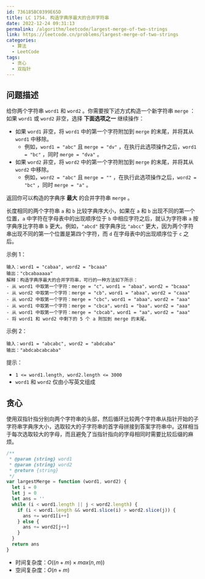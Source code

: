 ```yaml
---
id: 736185BC0399E65D
title: LC 1754. 构造字典序最大的合并字符串
date: 2022-12-24 09:31:13
permalink: /algorithm/leetcode/largest-merge-of-two-strings
link: https://leetcode.cn/problems/largest-merge-of-two-strings
categories:
  - 算法
  - LeetCode
tags:
  - 贪心
  - 双指针
---
```


<Level :type='2'/>

## 问题描述

给你两个字符串 `word1` 和 `word2` 。你需要按下述方式构造一个新字符串 `merge` ：如果 `word1` 或 `word2` 非空，选择 **下面选项之一** 继续操作：

- 如果 `word1` 非空，将 `word1` 中的第一个字符附加到 `merge` 的末尾，并将其从 `word1` 中移除。
  - 例如，`word1 = "abc"` 且 `merge = "dv"` ，在执行此选项操作之后，`word1 = "bc"` ，同时 `merge = "dva"` 。
- 如果 `word2` 非空，将 `word2` 中的第一个字符附加到 `merge` 的末尾，并将其从 `word2` 中移除。
  - 例如，`word2 = "abc"` 且 `merge = ""` ，在执行此选项操作之后，`word2 = "bc"` ，同时 `merge = "a"` 。

返回你可以构造的字典序 **最大** 的合并字符串 `merge` 。

长度相同的两个字符串 `a` 和 `b` 比较字典序大小，如果在 `a` 和 `b` 出现不同的第一个位置，`a` 中字符在字母表中的出现顺序位于 `b` 中相应字符之后，就认为字符串 `a` 按字典序比字符串 `b` 更大。例如，`"abcd"` 按字典序比 `"abcc"` 更大，因为两个字符串出现不同的第一个位置是第四个字符，而 `d` 在字母表中的出现顺序位于 `c` 之后。

示例 1：

```text
输入：word1 = "cabaa", word2 = "bcaaa"
输出："cbcabaaaaa"
解释：构造字典序最大的合并字符串，可行的一种方法如下所示：
- 从 word1 中取第一个字符：merge = "c"，word1 = "abaa"，word2 = "bcaaa"
- 从 word2 中取第一个字符：merge = "cb"，word1 = "abaa"，word2 = "caaa"
- 从 word2 中取第一个字符：merge = "cbc"，word1 = "abaa"，word2 = "aaa"
- 从 word1 中取第一个字符：merge = "cbca"，word1 = "baa"，word2 = "aaa"
- 从 word1 中取第一个字符：merge = "cbcab"，word1 = "aa"，word2 = "aaa"
- 将 word1 和 word2 中剩下的 5 个 a 附加到 merge 的末尾。
```

示例 2：

```text
输入：word1 = "abcabc", word2 = "abdcaba"
输出："abdcabcabcaba"
```

提示：

- `1 <= word1.length, word2.length <= 3000`
- `word1` 和 `word2` 仅由小写英文组成

## 贪心

使用双指针指分别向两个字符串的头部，然后循环比较两个字符串从指针开始的子字符串字典序大小，选取较大的子字符串的首字母拼接到答案字符串中。这样相当于每次选取较大的字母，而且避免了当指针指向的字母相同时需要比较后缀的麻烦。

```javascript
/**
 * @param {string} word1
 * @param {string} word2
 * @return {string}
 */
var largestMerge = function (word1, word2) {
  let i = 0
  let j = 0
  let ans = ''
  while (i < word1.length || j < word2.length) {
    if (i < word1.length && word1.slice(i) > word2.slice(j)) {
      ans += word1[i++]
    } else {
      ans += word2[j++]
    }
  }
  return ans
}
```

- 时间复杂度：$O((n+m) \times  max(n,m))$
- 空间复杂度：$O(n+m)$
